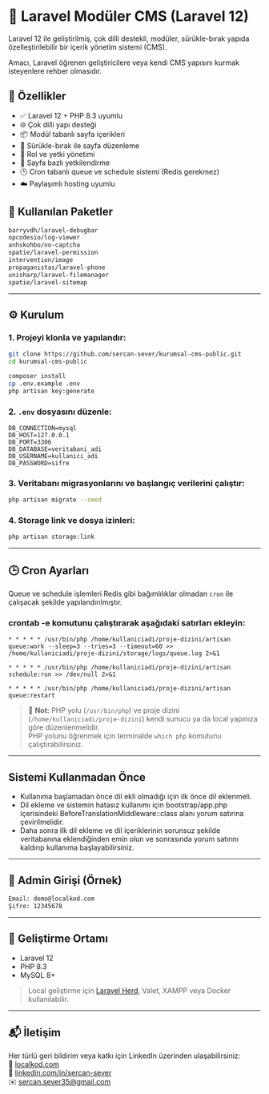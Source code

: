 
# 🧩 Laravel Modüler CMS (Laravel 12)

Laravel 12 ile geliştirilmiş, çok dilli destekli, modüler, sürükle-bırak yapıda özelleştirilebilir bir içerik yönetim sistemi (CMS).

Amacı, Laravel öğrenen geliştiricilere veya kendi CMS yapısını kurmak isteyenlere rehber olmasıdır.

## 🚀 Özellikler

- ✅ Laravel 12 + PHP 8.3 uyumlu
- 🌐 Çok dilli yapı desteği
- 📦 Modül tabanlı sayfa içerikleri
- 🔀 Sürükle-bırak ile sayfa düzenleme
- 🔐 Rol ve yetki yönetimi
- 🧾 Sayfa bazlı yetkilendirme
- 🕒 Cron tabanlı queue ve schedule sistemi (Redis gerekmez)
- ☁️ Paylaşımlı hosting uyumlu

## 🧰 Kullanılan Paketler

```bash
barryvdh/laravel-debugbar
opcodesio/log-viewer
anhskohbo/no-captcha
spatie/laravel-permission
intervention/image
propaganistas/laravel-phone
unisharp/laravel-filemanager
spatie/laravel-sitemap
```

---

## ⚙️ Kurulum

### 1. Projeyi klonla ve yapılandır:

```bash
git clone https://github.com/sercan-sever/kurumsal-cms-public.git
cd kurumsal-cms-public

composer install
cp .env.example .env
php artisan key:generate
```

### 2. `.env` dosyasını düzenle:

```env
DB_CONNECTION=mysql
DB_HOST=127.0.0.1
DB_PORT=3306
DB_DATABASE=veritabani_adi
DB_USERNAME=kullanici_adi
DB_PASSWORD=sifre
```

### 3. Veritabanı migrasyonlarını ve başlangıç verilerini çalıştır:

```bash
php artisan migrate --seed
```

### 4. Storage link ve dosya izinleri:

```bash
php artisan storage:link
```

---

## 🕒 Cron Ayarları

Queue ve schedule işlemleri Redis gibi bağımlılıklar olmadan `cron` ile çalışacak şekilde yapılandırılmıştır.

### crontab -e komutunu çalıştırarak aşağıdaki satırları ekleyin:

```cron
* * * * * /usr/bin/php /home/kullaniciadi/proje-dizini/artisan queue:work --sleep=3 --tries=3 --timeout=60 >> /home/kullaniciadi/proje-dizini/storage/logs/queue.log 2>&1

* * * * * /usr/bin/php /home/kullaniciadi/proje-dizini/artisan schedule:run >> /dev/null 2>&1

* * * * * /usr/bin/php /home/kullaniciadi/proje-dizini/artisan queue:restart
```

> 📌 **Not:** PHP yolu (`/usr/bin/php`) ve proje dizini (`/home/kullaniciadi/proje-dizini`) kendi sunucu ya da local yapınıza göre düzenlenmelidir.  
PHP yolunu öğrenmek için terminalde `which php` komutunu çalıştırabilirsiniz.

---

## Sistemi Kullanmadan Önce

- Kullanıma başlamadan önce dil ekli olmadığı için ilk önce dil eklenmeli. 
- Dil ekleme ve sistemin hatasız kullanımı için bootstrap/app.php içerisindeki BeforeTranslationMiddleware::class alanı yorum satırına çevirilmelidir.
- Daha sonra ilk dil ekleme ve dil içeriklerinin sorunsuz şekilde veritabanına eklendiğinden emin olun ve sonrasında yorum satırını kaldırıp kullanıma başlayabilirsiniz.

---

## 🔐 Admin Girişi (Örnek)

```txt
Email: demo@localkod.com
Şifre: 12345678
```

---

## 🧪 Geliştirme Ortamı

- Laravel 12
- PHP 8.3
- MySQL 8+

> Local geliştirme için [Laravel Herd](https://herd.laravel.com/), Valet, XAMPP veya Docker kullanılabilir.

---

## 📬 İletişim

Her türlü geri bildirim veya katkı için LinkedIn üzerinden ulaşabilirsiniz:  
🔗 [localkod.com](https://localkod.com/tr)  
🔗 [linkedin.com/in/sercan-sever](https://www.linkedin.com/in/sercan-sever/)  
✉️ [sercan.sever35@gmail.com](mailto:sercan.sever35@gmail.com)
